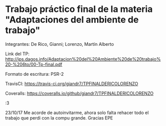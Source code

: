 # Trabajo práctico final de la materia "Adaptaciones del ambiente de trabajo"
Integrantes: De Rico, Gianni; Lorenzo, Martín Alberto
  
  
Link del TP: http://ips.dagos.info/Adaptacion%20del%20Ambiente%20de%20trabajo%20-%206to/00-Tp-final.pdf

Formato de escritura: PSR-2

TravisCI: https://travis-ci.org/giandr7/TPFINALDERICOLORENZO

Coveralls: https://coveralls.io/github/giandr7/TPFINALDERICOLORENZO

:3

23/10/17 Me acorde de autoinvitarme, ahora solo falta rehacer todo el trabajo que perdi con la compu grande. Gracias EPE
